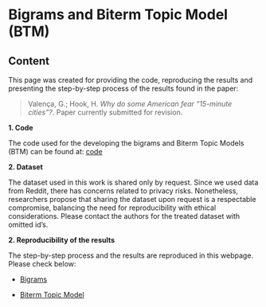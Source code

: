 Bigrams and Biterm Topic Model (BTM)
================

## Content

This page was created for providing the code, reproducing the results
and presenting the step-by-step process of the results found in the
paper:

> Valença, G.; Hook, H. *Why do some American fear “15-minute cities”?*.
> Paper currently submitted for revision.

**1. Code**

The code used for the developing the bigrams and Biterm Topic Models
(BTM) can be found at: [code](TopicModelling_bigram.R)

**2. Dataset**

The dataset used in this work is shared only by request. Since we used
data from Reddit, there has concerns related to privacy risks.
Nonetheless, researchers propose that sharing the dataset upon request
is a respectable compromise, balancing the need for reproducibility with
ethical considerations. Please contact the authors for the treated
dataset with omitted id’s.

**2. Reproducibility of the results**

The step-by-step process and the results are reproduced in this webpage.
Please check below:

- [Bigrams](bigram.md)

- [Biterm Topic Model](BTM.md)
